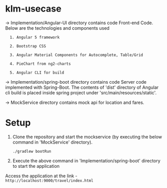 # klm-usecase

-> Implementation/Angular-UI directory contains code Front-end Code. Below are the technologies and components used
      
      1. Angular 5 framework
      
      2. Bootstrap CSS
      
      3. Angular Material Components for Autocomplete, Table/Grid
      
      4. PieChart from ng2-charts 
      
      5. Angular CLI for build
      
-> Implementation/spring-boot directory contains code Server code implemented with Spring-Boot. The contents of 'dist' directory of Angular cli build is placed inside spring project under 'src/main/resources/static'.

-> MockService directory contains mock api for location and fares.

# Setup

1. Clone the repository and start the mockservice (by executing the below command in 'MockService' directory).
     
     `./gradlew bootRun`
      
2. Execute the above command in 'Implementation/spring-boot' directory to start the application

Access the application at the link - `http://localhost:9000/travel/index.html`
      


